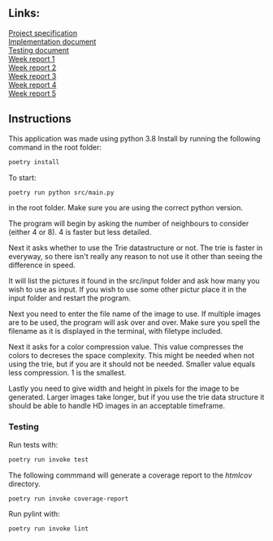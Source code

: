 ## Links:    
[Project specification](Documentation/project_specification.md)  
[Implementation document](Documentation/implementation_document.md)  
[Testing document](Documentation/testing_document.md)  
[Week report 1](Documentation/week_1_report.md)  
[Week report 2](Documentation/week_2_report.md)  
[Week report 3](Documentation/week_3_report.md)  
[Week report 4](Documentation/week_4_report.md)  
[Week report 5](Documentation/week_5_report.md)  

## Instructions
This application was made using python 3.8
Install by running the following command in the root folder:
```bash
poetry install
```
To start:
```bash
poetry run python src/main.py
```
in the root folder. Make sure you are using the correct python version.

The program will begin by asking the number of neighbours to consider (either 4 or 8). 4 is faster but less detailed.

Next it asks whether to use the Trie datastructure or not. The trie is faster in everyway, so there isn't really any reason to not use it other than seeing the difference in speed.

It will list the pictures it found in the src/input folder and ask how many you wish to use as input. If you wish to use some other pictur place it in the input folder and restart the program.

Next you need to enter the file name of the image to use. If multiple images are to be used, the program will ask over and over. Make sure you spell the filename as it is displayed in the terminal, with filetype included.

Next it asks for a color compression value. This value compresses the colors to decreses the space complexity. This might be needed when not using the trie, but if you are it should not be needed. Smaller value equals less compression. 1 is the smallest.

Lastly you need to give width and height in pixels for the image to be generated. Larger images take longer, but if you use the trie data structure it should be able to handle HD images in an acceptable timeframe.


### Testing  
Run tests with:  
```bash
poetry run invoke test
```

The following commmand will generate a coverage report to the _htmlcov_ directory.  
```bash
poetry run invoke coverage-report
```

Run pylint with:
```bash
poetry run invoke lint
```

